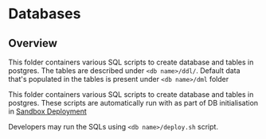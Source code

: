 # Databases

## Overview
This folder containers various SQL scripts to create database and tables in postgres. The tables are described under `<db name>/ddl/`. Default data that's populated in the tables is present under `<db name>/dml` folder

This folder containers various SQL scripts to create database and tables in postgres.  These scripts are automatically run with as part of DB initialisation in [Sandbox Deployment](https://docs.mosip.io/1.2.0/deployment/sandbox-deployment) 


Developers may run the SQLs using `<db name>/deploy.sh` script.


